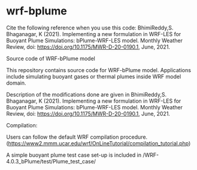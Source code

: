 # wrf-bplume
Cite the following reference when you use this code:
 BhimiReddy,S.  Bhaganagar, K (2021).  Implementing a new formulation in WRF-LES for Buoyant Plume Simulations: bPlume-WRF-LES model. Monthly Weather Review, doi: https://doi.org/10.1175/MWR-D-20-0190.1, June, 2021.

Source code of WRF-bPlume model

This repository contains source code for WRF-bPlume model. Applications include simulating buoyant gases or thermal plumes inside WRF model domain. 

Description of the modifications done are given in 
BhimiReddy,S.  Bhaganagar, K (2021).  Implementing a new formulation in WRF-LES for Buoyant Plume Simulations: bPlume-WRF-LES model. Monthly Weather Review, doi: https://doi.org/10.1175/MWR-D-20-0190.1, June, 2021.

Compilation:

Users can follow the default WRF compilation procedure. (https://www2.mmm.ucar.edu/wrf/OnLineTutorial/compilation_tutorial.php)

A simple buoyant plume test case set-up is included in /WRF-4.0.3_bPlume/test/Plume_test_case/ 
